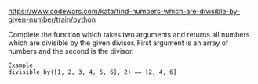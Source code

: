 https://www.codewars.com/kata/find-numbers-which-are-divisible-by-given-number/train/python

Complete the function which takes two arguments and returns all numbers which are divisible by the given divisor. 
First argument is an array of numbers and the second is the divisor.
```
Example
divisible_by([1, 2, 3, 4, 5, 6], 2) == [2, 4, 6]
```

